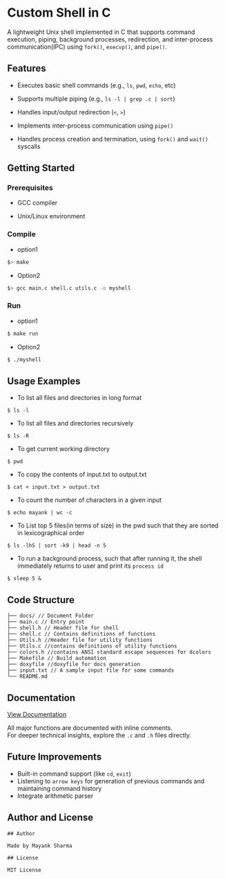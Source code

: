 
# Custom Shell in C

  

A lightweight Unix shell implemented in C that supports command execution, piping, background processes, redirection, and inter-process communication(IPC) using `fork()`, `execvp()`, and `pipe()`.

  

## Features

  

- Executes basic shell commands (e.g., `ls`, `pwd`, `echo`, etc)

- Supports multiple piping (e.g., `ls -l | grep .c | sort`)

- Handles input/output redirection (`<`, `>`)

- Implements inter-process communication using `pipe()`

- Handles process creation and termination, using `fork()` and `wait()` syscalls

  

## Getting Started

  

### Prerequisites

- GCC compiler

- Unix/Linux environment

  

### Compile
- option1
```bash
$> make
```
- Option2
```bash
$> gcc main.c shell.c utils.c -o myshell
```
  

### Run

- option1
```bash
$ make run
```
- Option2
```bash
$ ./myshell
```

  

## **Usage Examples**

- To list all files and directories in long format
```	
$ ls -l
```
- To list all files and directories recursively
```	
$ ls -R
```
- To get current working directory
```	
$ pwd
```
- To copy the contents of input.txt to output.txt
```	
$ cat < input.txt > output.txt
```
- To count the number of characters in a given input
```	
$ echo mayank | wc -c
```
- To List top 5 files(in terms of size) in the pwd such that they are sorted in lexicographical order 
```	
$ ls -lhS | sort -k9 | head -n 5    
```
- To run a background process, such that after running it, the shell immediately returns to user and print its `process id`
```	
$ sleep 5 &
```
## Code Structure
```
├── docs/ // Document Folder
├── main.c // Entry point
├── shell.h // Header file for shell
├── shell.c // Contains definitions of functions
├── Utils.h //Header file for utility functions
├── Utils.c //contains definitions of utility functions
├── colors.h //contains ANSI standard escape sequences for dcolors
├── Makefile // Build automation
├── doxyfile //doxyfile for docs generation
├── input.txt // A sample input file for some commands
└── README.md
```

## Documentation
[View Documentation](https://maydev18.github.io/shell/)

All major functions are documented with inline comments.  
For deeper technical insights, explore the `.c` and `.h` files directly.


## Future Improvements

- Built-in command support (like `cd`, `exit`)
- Listening to `arrow keys` for generation of previous commands and maintaining command history
- Integrate arithmetic parser


## Author and License
```
## Author

Made by Mayank Sharma

## License

MIT License
```
